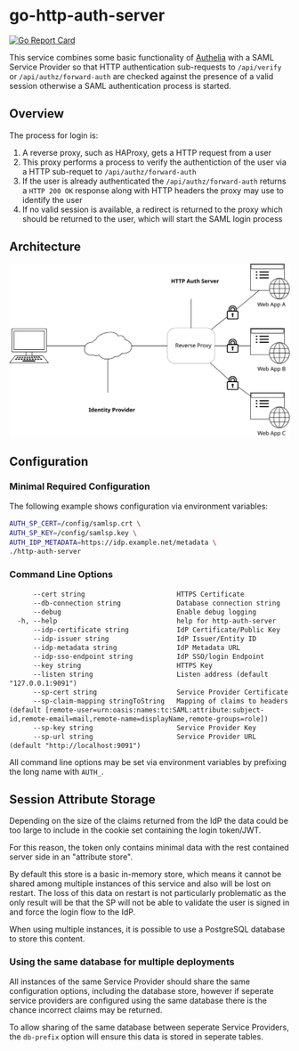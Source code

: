 # go-http-auth-server

[![Go Report Card](https://goreportcard.com/badge/github.com/andrewheberle/go-http-auth-server?logo=go&style=flat-square)](https://goreportcard.com/report/github.com/andrewheberle/go-http-auth-server)

This service combines some basic functionality of [Authelia](https://www.authelia.com/) with a SAML Service Provider so that HTTP authentication sub-requests to `/api/verify` or `/api/authz/forward-auth` are checked against the presence of a valid session otherwise a SAML authentication process is started.

## Overview

The process for login is:

1. A reverse proxy, such as HAProxy, gets a HTTP request from a user
2. This proxy performs a process to verify the authentiction of the user via a HTTP sub-requet to `/api/authz/forward-auth`
3. If the user is already authenticated the `/api/authz/forward-auth` returns a `HTTP 200 OK` response along with HTTP headers the proxy may use to identify the user
4. If no valid session is available, a redirect is returned to the proxy which should be returned to the user, which will start the SAML login process

## Architecture

![architecture](docs/architecture.svg)

## Configuration

### Minimal Required Configuration

The following example shows configuration via environment variables:

```sh
AUTH_SP_CERT=/config/samlsp.crt \
AUTH_SP_KEY=/config/samlsp.key \
AUTH_IDP_METADATA=https://idp.example.net/metadata \
./http-auth-server
```

### Command Line Options

```
      --cert string                       HTTPS Certificate
      --db-connection string              Database connection string
      --debug                             Enable debug logging
  -h, --help                              help for http-auth-server
      --idp-certificate string            IdP Certificate/Public Key
      --idp-issuer string                 IdP Issuer/Entity ID
      --idp-metadata string               IdP Metadata URL
      --idp-sso-endpoint string           IdP SSO/login Endpoint
      --key string                        HTTPS Key
      --listen string                     Listen address (default "127.0.0.1:9091")
      --sp-cert string                    Service Provider Certificate
      --sp-claim-mapping stringToString   Mapping of claims to headers (default [remote-user=urn:oasis:names:tc:SAML:attribute:subject-id,remote-email=mail,remote-name=displayName,remote-groups=role])
      --sp-key string                     Service Provider Key
      --sp-url string                     Service Provider URL (default "http://localhost:9091")
```

All command line options may be set via environment variables by prefixing the long name with `AUTH_`.

## Session Attribute Storage

Depending on the size of the claims returned from the IdP the data could be too large to include in the cookie set containing the login token/JWT.

For this reason, the token only contains minimal data with the rest contained server side in an "attribute store".

By default this store is a basic in-memory store, which means it cannot be shared among multiple instances of this service and also will be lost on restart. The loss of this data on restart is not particularly problematic as the only result will be that the SP will not be able to validate the user is signed in and force the login flow to the IdP.

When using multiple instances, it is possible to use a PostgreSQL database to store this content.

### Using the same database for multiple deployments

All instances of the same Service Provider should share the same configuration options, including the database store, however if seperate service providers are configured using the same database there is the chance incorrect claims may be returned.

To allow sharing of the same database between seperate Service Providers, the `db-prefix` option will ensure this data is stored in seperate tables.
